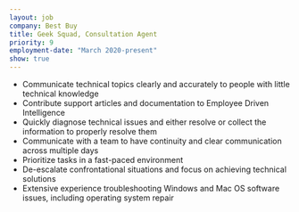 ```yaml
---
layout: job
company: Best Buy
title: Geek Squad, Consultation Agent
priority: 9
employment-date: "March 2020-present"
show: true
---
```

- Communicate technical topics clearly and accurately to people with little technical knowledge
- Contribute support articles and documentation to Employee Driven Intelligence
- Quickly diagnose technical issues and either resolve or collect the information to properly resolve them
- Communicate with a team to have continuity and clear communication across multiple days
- Prioritize tasks in a fast-paced environment
- De-escalate confrontational situations and focus on achieving technical solutions
- Extensive experience troubleshooting Windows and Mac OS software issues, including operating system repair

